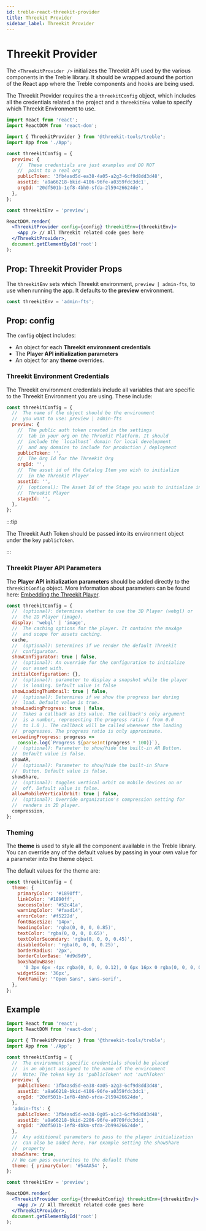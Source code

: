```yaml
---
id: treble-react-threekit-provider
title: Threekit Provider
sidebar_label: Threekit Provider
---
```


# Threekit Provider

The `<ThreekitProvider />` initializes the Threekit API used by the various components in the Treble library. It should be wrapped around the portion of the React app where the Treble components and hooks are being used.

The Threekit Provider requires the a `threekitConfig` object, which includes all the credentials related a the project and a `threekitEnv` value to specify which Threekit Environment to use.

```jsx
import React from 'react';
import ReactDOM from 'react-dom';

import { ThreekitProvider } from '@threekit-tools/treble';
import App from './App';

const threekitConfig = {
  preview: {
    //  These credentials are just examples and DO NOT
    //  point to a real org
    publicToken: '3fb4asd5d-ea38-4a05-a2g3-6cf9d8dd3d48',
    assetId: 'a9a66218-bkid-4106-96fe-a0359fdc3dc1',
    orgId: '20df501b-1ef8-4bh0-sfda-2l59426624de',
  },
};

const threekitEnv = 'preview';

ReactDOM.render(
  <ThreekitProvider config={config} threekitEnv={threekitEnv}>
    <App /> // All Threekit related code goes here
  </ThreekitProvider>,
  document.getElementById('root')
);
```

## Prop: Threekit Provider Props

The `threekitEnv` sets which Threekit environment, `preview | admin-fts`, to use when running the app. It defaults to the **preview** environment.

```js
const threekitEnv = 'admin-fts';
```

## Prop: config

The `config` object includes:

- An object for each **Threekit environment credentials**
- The **Player API initialization parameters**
- An object for any **theme** overrides.

### Threekit Environment Credentials

The Threekit environment credentials include all variables that are specific to the Threekit Environment you are using. These include:

```js
const threekitConfig = {
  //  The name of the object should be the environment
  //  you want to use: preview | admin-fts
  preview: {
    //  The public auth token created in the settings
    //  tab in your org on the Threekit Platform. It should
    //  include the `localhost` domain for local development
    //  and any domains to include for production / deployment
    publicToken: '',
    //  The Org Id for the Threekit Org
    orgId: '',
    //  The asset id of the Catalog Item you wish to initialize
    //  in the Threekit Player
    assetId: '',
    //  (optional): The Asset Id of the Stage you wish to initialize in the
    //  Threekit Player
    stageId: '',
  },
};
```

:::tip

The Threekit Auth Token should be passed into its environment object under the key `publicToken`.

:::

### Threekit Player API Parameters

The **Player API initialization parameters** should be added directly to the `threekitConfig` object. More information about parameters can be found here: [Embedding the Threekit Player](https://community.threekit.com/hc/en-us/articles/4406068353307-Embedding-the-Threekit-Player).

```js
const threekitConfig = {
  //  (optional): determines whether to use the 3D Player (webgl) or
  //  the 2D Player (image).
  display: 'webgl' | 'image',
  //  The caching options for the player. It contains the maxAge
  //  and scope for assets caching.
  cache,
  //  (optional): Determines if we render the default Threekit
  //  configurator.
  showConfigurator: true | false,
  //  (optional): An override for the configuration to initialize
  //  our asset with.
  initialConfiguration: {},
  //  (optional): parameter to display a snapshot while the player
  //  is loading. Default value is false
  showLoadingThumbnail: true | false,
  //  (optional): Determines if we show the progress bar during
  //  load. Default value is true.
  showLoadingProgress: true | false,
  //  Takes a callback as its value. The callback's only argument
  //  is a number, representing the progress ratio ( from 0.0
  //  to 1.0 ). The callback will be called whenever the loading
  //  progresses. The progress ratio is only approximate.
  onLoadingProgress: progress =>
    console.log(`Progress ${parseInt(progress * 100)}`),
  //  (optional): Parameter to show/hide the built-in AR Button.
  //  Default value is false.
  showAR,
  //  (optional): Parameter to show/hide the built-in Share
  //  Button. Default value is false.
  showShare,
  //  (optional): toggles vertical orbit on mobile devices on or
  //  off. Default value is false.
  allowMobileVerticalOrbit: true | false,
  //  (optional): Override organization's compression setting for
  //  renders in 2D player.
  compression,
};
```

### Theming

The **theme** is used to style all the component available in the Treble library. You can override any of the default values by passing in your own value for a parameter into the theme object.

The default values for the theme are:

```js
const threekitConfig = {
  theme: {
    primaryColor: '#1890ff',
    linkColor: '#1890ff',
    successColor: '#52c41a',
    warningColor: '#faad14',
    errorColor: '#f5222d',
    fontBaseSize: '14px',
    headingColor: 'rgba(0, 0, 0, 0.85)',
    textColor: 'rgba(0, 0, 0, 0.65)',
    textColorSecondary: 'rgba(0, 0, 0, 0.45)',
    disabledColor: 'rgba(0, 0, 0, 0.25)',
    borderRadius: '2px',
    borderColorBase: '#d9d9d9',
    boxShadowBase:
      '0 3px 6px -4px rgba(0, 0, 0, 0.12), 0 6px 16px 0 rgba(0, 0, 0, 0.08), 0 9px 28px 8px rgba(0, 0, 0, 0.05);',
    widgetSize: '36px',
    fontFamily: '"Open Sans", sans-serif',
  },
};
```

## Example

```jsx
import React from 'react';
import ReactDOM from 'react-dom';

import { ThreekitProvider } from '@threekit-tools/treble';
import App from './App';

const threekitConfig = {
  //  The environment specific credentials should be placed
  //  in an object assigned to the name of the environment
  //  Note: The token key is 'publicToken' not 'authToken'
  preview: {
    publicToken: '3fb4asd5d-ea38-4a05-a2g3-6cf9d8dd3d48',
    assetId: 'a9a66218-bkid-4106-96fe-a0359fdc3dc1',
    orgId: '20df501b-1ef8-4bh0-sfda-2l59426624de',
  },
  'admin-fts': {
    publicToken: '3fb4asd5d-ea38-0g05-a1c3-6cf9d8dd3d48',
    assetId: 'a9a66218-bkid-2206-96fe-a0709fdc3dc1',
    orgId: '20df501b-1ef8-4bkm-sfda-2b99426624de',
  },
  //  Any additional parameters to pass to the player initialization
  //  can also be added here. For example setting the showShare
  //  property
  showShare: true,
  // We can pass overwrites to the default theme
  theme: { primaryColor: '#54AA54' },
};

const threekitEnv = 'preview';

ReactDOM.render(
  <ThreekitProvider config={threekitConfig} threekitEnv={threekitEnv}>
    <App /> // All Threekit related code goes here
  </ThreekitProvider>,
  document.getElementById('root')
);
```
